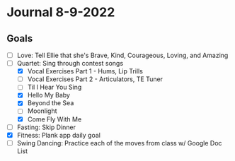 # Journal 8-9-2022

## Goals

- [ ] Love: Tell Ellie that she's Brave, Kind, Courageous, Loving, and Amazing
- [ ] Quartet: Sing through contest songs
  - [x] Vocal Exercises Part 1 - Hums, Lip Trills
  - [ ] Vocal Exercises Part 2 - Articulators, TE Tuner
  - [ ] Til I Hear You Sing
  - [x] Hello My Baby
  - [x] Beyond the Sea
  - [ ] Moonlight
  - [x] Come Fly With Me 
- [ ] Fasting: Skip Dinner
- [x] Fitness: Plank app daily goal
- [ ] Swing Dancing: Practice each of the moves from class w/ Google Doc List
